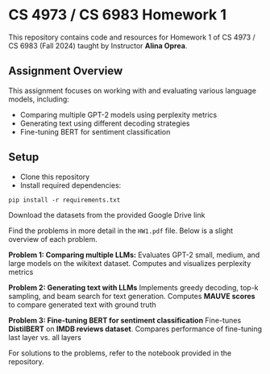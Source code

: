 # CS 4973 / CS 6983 Homework 1
This repository contains code and resources for Homework 1 of CS 4973 / CS 6983 (Fall 2024) taught by Instructor **Alina Oprea**.

## Assignment Overview
This assignment focuses on working with and evaluating various language models, including:
- Comparing multiple GPT-2 models using perplexity metrics
- Generating text using different decoding strategies
- Fine-tuning BERT for sentiment classification

## Setup
- Clone this repository
- Install required dependencies:

```{bash}
pip install -r requirements.txt
```

Download the datasets from the provided Google Drive link

Find the problems in more detail in the `HW1.pdf` file. Below is a slight overview of each problem.

**Problem 1: Comparing multiple LLMs:** Evaluates GPT-2 small, medium, and large models on the wikitext dataset. Computes and visualizes perplexity metrics

**Problem 2: Generating text with LLMs** Implements greedy decoding, top-k sampling, and beam search for text generation. Computes **MAUVE scores** to compare generated text with ground truth

**Problem 3: Fine-tuning BERT for sentiment classification** Fine-tunes **DistilBERT** on **IMDB reviews dataset**. Compares performance of fine-tuning last layer vs. all layers

For solutions to the problems, refer to the notebook provided in the repository.
